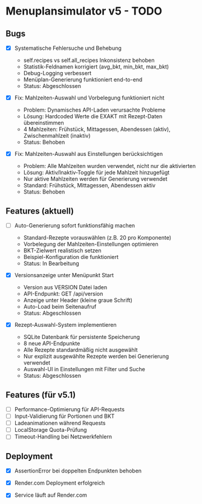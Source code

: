 # Menuplansimulator v5 - TODO

## Bugs

- [x] Systematische Fehlersuche und Behebung
  - self.recipes vs self.all_recipes Inkonsistenz behoben
  - Statistik-Feldnamen korrigiert (avg_bkt, min_bkt, max_bkt)
  - Debug-Logging verbessert
  - Menüplan-Generierung funktioniert end-to-end
  - Status: Abgeschlossen

- [x] Fix: Mahlzeiten-Auswahl und Vorbelegung funktioniert nicht
  - Problem: Dynamisches API-Laden verursachte Probleme
  - Lösung: Hardcoded Werte die EXAKT mit Rezept-Daten übereinstimmen
  - 4 Mahlzeiten: Frühstück, Mittagessen, Abendessen (aktiv), Zwischenmahlzeit (inaktiv)
  - Status: Behoben

- [x] Fix: Mahlzeiten-Auswahl aus Einstellungen berücksichtigen
  - Problem: Alle Mahlzeiten wurden verwendet, nicht nur die aktivierten
  - Lösung: Aktiv/Inaktiv-Toggle für jede Mahlzeit hinzugefügt
  - Nur aktive Mahlzeiten werden für Generierung verwendet
  - Standard: Frühstück, Mittagessen, Abendessen aktiv
  - Status: Behoben

## Features (aktuell)

- [ ] Auto-Generierung sofort funktionsfähig machen
  - Standard-Rezepte vorauswählen (z.B. 20 pro Komponente)
  - Vorbelegung der Mahlzeiten-Einstellungen optimieren
  - BKT-Zielwert realistisch setzen
  - Beispiel-Konfiguration die funktioniert
  - Status: In Bearbeitung

- [x] Versionsanzeige unter Menüpunkt Start
  - Version aus VERSION Datei laden
  - API-Endpunkt: GET /api/version
  - Anzeige unter Header (kleine graue Schrift)
  - Auto-Load beim Seitenaufruf
  - Status: Abgeschlossen

- [x] Rezept-Auswahl-System implementieren
  - SQLite Datenbank für persistente Speicherung
  - 8 neue API-Endpunkte
  - Alle Rezepte standardmäßig nicht ausgewählt
  - Nur explizit ausgewählte Rezepte werden bei Generierung verwendet
  - Auswahl-UI in Einstellungen mit Filter und Suche
  - Status: Abgeschlossen

## Features (für v5.1)

- [ ] Performance-Optimierung für API-Requests
- [ ] Input-Validierung für Portionen und BKT
- [ ] Ladeanimationen während Requests
- [ ] LocalStorage Quota-Prüfung
- [ ] Timeout-Handling bei Netzwerkfehlern

## Deployment

- [x] AssertionError bei doppelten Endpunkten behoben
- [x] Render.com Deployment erfolgreich
- [x] Service läuft auf Render.com

